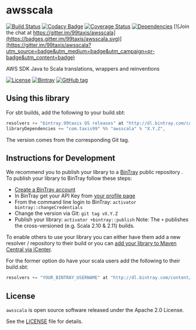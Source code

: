 # awsscala

[![Build Status](https://travis-ci.org/99taxis/awsscala.svg?branch=master)](https://travis-ci.org/99taxis/awsscala "Travis CI") [![Codacy Badge](https://api.codacy.com/project/badge/grade/106d6d09bfe746aa85a1d6c51803e01b)](https://www.codacy.com/app/99taxis/awsscala) [![Coverage Status](https://coveralls.io/repos/github/99taxis/awsscala/badge.svg?branch=master)](https://coveralls.io/github/99taxis/awsscala?branch=master "Coveralls") [![Dependencies](https://app.updateimpact.com/badge/704215565069324288/awsscala.svg?config=compile)](https://app.updateimpact.com/latest/704215565069324288/awsscala) [![Join the chat at https://gitter.im/99taxis/awsscala](https://badges.gitter.im/99taxis/awsscala.svg)](https://gitter.im/99taxis/awsscala?utm_source=badge&utm_medium=badge&utm_campaign=pr-badge&utm_content=badge)

AWS SDK Java to Scala translations, wrappers and reinventions

[![License](http://img.shields.io/:license-Apache%202-red.svg)](https://github.com/99taxis/awsscala/blob/master/LICENSE "Apache 2.0 Licence") [![Bintray](https://img.shields.io/bintray/v/99taxis/maven/awsscala.svg)](https://bintray.com/99taxis/maven/awsscala/_latestVersion) [![GitHub tag](https://img.shields.io/github/tag/99taxis/awsscala.svg)](https://github.com/99taxis/awsscala/tags)

## Using this library

For sbt builds, add the following to your build.sbt:

```scala
resolvers += "bintray.99taxis OS releases" at "http://dl.bintray.com/content/99taxis/maven"
libraryDependencies += "com.taxis99" %% "awsscala" % "X.Y.Z",
```

The version comes from the corresponding Git tag.

## Instructions for Development

We recommend you to publish your library to a [BinTray](https://bintray.com/) public repository .
To publish your library to BinTray follow these steps:

* [Create a BinTray account](https://bintray.com/)
* In BinTray get your API Key from [your profile page](https://bintray.com/profile/edit)
* From the command line login to BinTray: `activator bintray::changeCredentials`
* Change the version via Git:  `git tag vX.Y.Z`
* Publish your library: `activator +bintray::publish`
                Note: The `+` publishes the cross-versioned (e.g. Scala 2.10 & 2.11) builds.
                
                
To enable others to use your library you can either have them add a new resolver / repository to their build or you can [add your library to Maven Central via jCenter](http://blog.bintray.com/2014/02/11/bintray-as-pain-free-gateway-to-maven-central/).

For the former option do have your scala users add the following to their build.sbt:

```scala
resolvers += "YOUR_BINTRAY_USERNAME" at "http://dl.bintray.com/content/YOUR_BINTRAY_USERNAME/maven"
```

## License

`awsscala` is open source software released under the Apache 2.0 License.

See the [LICENSE](https://github.com/99taxis/awsscala/blob/master/LICENSE) file for details.
